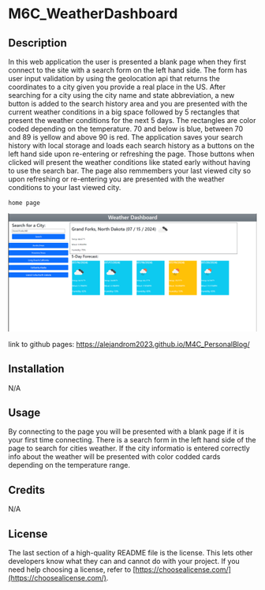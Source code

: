 # M6C_WeatherDashboard

## Description

In this web application the user is presented a blank page when they first connect to the site with a search form on the left hand side. The form has user input validation by using the geolocation api that returns the coordinates to a city given you provide a real place in the US. After searching for a city using the city name and state abbreviation, a new button is added to the search history area and you are presented with the current weather conditions in a big space followed by 5 rectangles that present the weather conditions for the next 5 days. The rectangles are color coded depending on the temperature. 70 and below is blue, between 70 and 89 is yellow and above 90 is red. The application saves your search history with local storage and loads each search history as a buttons on the left hand side upon re-entering or refreshing the page. Those buttons when clicked will present the weather conditions like stated early without having to use the search bar. The page also remmembers your last viewed city so upon refreshing or re-entering you are presented with the weather conditions to your last viewed city.

    home page

![alt text](./assets/images/image.png)

link to github pages: https://alejandrom2023.github.io/M4C_PersonalBlog/


## Installation

N/A

## Usage

By connecting to the page you will be presented with a blank page if it is your first time connecting. There is a search form in the left hand side of the page to search for cities weather. If the city informatio is entered correctly info about the weather will be presented with color codded cards depending on the temperature range.

## Credits

N/A

## License

The last section of a high-quality README file is the license. This lets other developers know what they can and cannot do with your project. If you need help choosing a license, refer to [https://choosealicense.com/](https://choosealicense.com/).